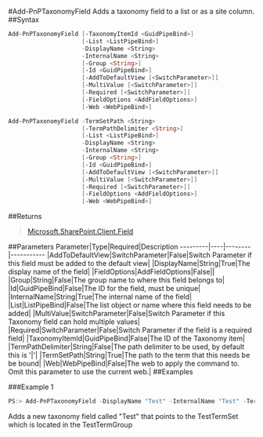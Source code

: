 #Add-PnPTaxonomyField
Adds a taxonomy field to a list or as a site column.
##Syntax
```powershell
Add-PnPTaxonomyField [-TaxonomyItemId <GuidPipeBind>]
                     [-List <ListPipeBind>]
                     -DisplayName <String>
                     -InternalName <String>
                     [-Group <String>]
                     [-Id <GuidPipeBind>]
                     [-AddToDefaultView [<SwitchParameter>]]
                     [-MultiValue [<SwitchParameter>]]
                     [-Required [<SwitchParameter>]]
                     [-FieldOptions <AddFieldOptions>]
                     [-Web <WebPipeBind>]
```


```powershell
Add-PnPTaxonomyField -TermSetPath <String>
                     [-TermPathDelimiter <String>]
                     [-List <ListPipeBind>]
                     -DisplayName <String>
                     -InternalName <String>
                     [-Group <String>]
                     [-Id <GuidPipeBind>]
                     [-AddToDefaultView [<SwitchParameter>]]
                     [-MultiValue [<SwitchParameter>]]
                     [-Required [<SwitchParameter>]]
                     [-FieldOptions <AddFieldOptions>]
                     [-Web <WebPipeBind>]
```


##Returns
>[Microsoft.SharePoint.Client.Field](https://msdn.microsoft.com/en-us/library/microsoft.sharepoint.client.field.aspx)

##Parameters
Parameter|Type|Required|Description
---------|----|--------|-----------
|AddToDefaultView|SwitchParameter|False|Switch Parameter if this field must be added to the default view|
|DisplayName|String|True|The display name of the field|
|FieldOptions|AddFieldOptions|False||
|Group|String|False|The group name to where this field belongs to|
|Id|GuidPipeBind|False|The ID for the field, must be unique|
|InternalName|String|True|The internal name of the field|
|List|ListPipeBind|False|The list object or name where this field needs to be added|
|MultiValue|SwitchParameter|False|Switch Parameter if this Taxonomy field can hold multiple values|
|Required|SwitchParameter|False|Switch Parameter if the field is a required field|
|TaxonomyItemId|GuidPipeBind|False|The ID of the Taxonomy item|
|TermPathDelimiter|String|False|The path delimiter to be used, by default this is '|'|
|TermSetPath|String|True|The path to the term that this needs be be bound|
|Web|WebPipeBind|False|The web to apply the command to. Omit this parameter to use the current web.|
##Examples

###Example 1
```powershell
PS:> Add-PnPTaxonomyField -DisplayName "Test" -InternalName "Test" -TermSetPath "TestTermGroup|TestTermSet"
```
Adds a new taxonomy field called "Test" that points to the TestTermSet which is located in the TestTermGroup
